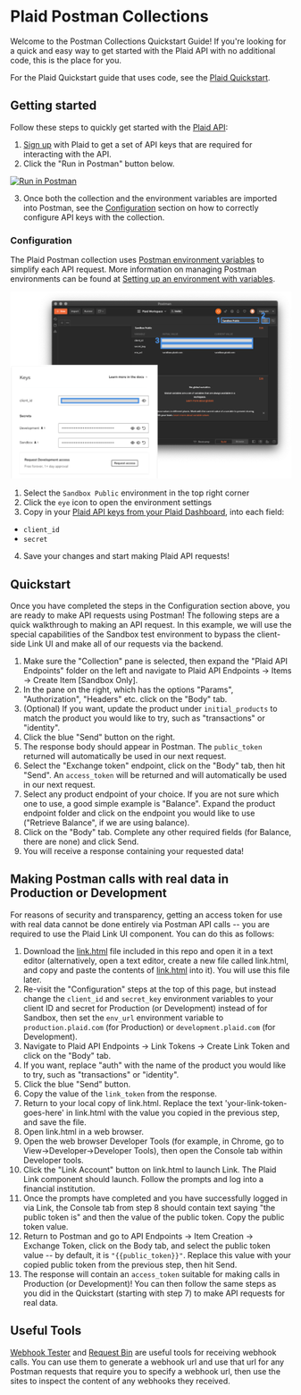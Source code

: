 # Plaid Postman Collections
Welcome to the Postman Collections Quickstart Guide! If you're looking for a quick and easy way to get started with the Plaid API with no additional code, this is the place for you.

For the Plaid Quickstart guide that uses code, see the [Plaid Quickstart](https://github.com/plaid/quickstart).

## Getting started
Follow these steps to quickly get started with the [Plaid API](https://plaid.com/docs):

1. [Sign up](https://dashboard.plaid.com/signup) with Plaid to get a set of API keys that are required for interacting with the API.
2. Click the "Run in Postman" button below.
  
[![Run in Postman](https://run.pstmn.io/button.svg)](https://app.getpostman.com/run-collection/300b6d41be01cbd6a882?action=collection%2Fimport#?env%5BSandbox%5D=dW5kZWZpbmVk)

3. Once both the collection and the environment variables are imported into Postman, see the [Configuration](https://github.com/plaid/plaid-postman#configuration) section on how to correctly configure API keys with the collection.

### Configuration
The Plaid Postman collection uses [Postman environment variables](https://learning.getpostman.com/docs/postman/environments_and_globals/intro_to_environments_and_globals/) to simplify each API request. More information on managing Postman environments can be found at [Setting up an environment with variables](https://learning.getpostman.com/docs/postman/environments_and_globals/manage_environments/).

![plaid-postman-configuration](/images/plaid-postman-config.png)

1. Select the `Sandbox Public` environment in the top right corner
2. Click the `eye` icon to open the environment settings
3. Copy in your [Plaid API keys from your Plaid Dashboard](https://dashboard.plaid.com/account/keys), into each field:
  - `client_id`
  - `secret`
4. Save your changes and start making Plaid API requests!

## Quickstart

Once you have completed the steps in the Configuration section above, you are ready to make API requests using Postman! The following steps are a quick walkthrough to making an API request. In this example, we will use the special capabilities of the Sandbox test environment to bypass the client-side Link UI and make all of our requests via the backend. 

1. Make sure the "Collection" pane is selected, then expand the "Plaid API Endpoints" folder on the left and navigate to Plaid API Endpoints -> Items -> Create Item [Sandbox Only].
2. In the pane on the right, which has the options "Params", "Authorization", "Headers" etc. click on the "Body" tab. 
3. (Optional) If you want, update the product under `initial_products` to match the product you would like to try, such as "transactions" or "identity". 
4. Click the blue "Send" button on the right.
5. The response body should appear in Postman. The `public_token` returned will automatically be used in our next request.
6. Select the "Exchange token" endpoint, click on the "Body" tab, then hit "Send". An `access_token` will be returned and will automatically be used in our next request.
7. Select any product endpoint of your choice. If you are not sure which one to use, a good simple example is "Balance". Expand the product endpoint folder and click on the endpoint you would like to use ("Retrieve Balance", if we are using balance). 
8. Click on the "Body" tab. Complete any other required fields (for Balance, there are none) and click Send.
9. You will receive a response containing your requested data!

## Making Postman calls with real data in Production or Development

For reasons of security and transparency, getting an access token for use with real data cannot be done entirely via Postman API calls -- you are required to use the Plaid Link UI component. You can do this as follows:

1. Download the [link.html](/link.html) file included in this repo and open it in a text editor (alternatively, open a text editor, create a new file called link.html, and copy and paste the contents of [link.html](/link.html) into it). You will use this file later.
2. Re-visit the "Configuration" steps at the top of this page, but instead change the `client_id` and `secret_key` environment variables to your client ID and secret for Production (or Development) instead of for Sandbox, then set the `env_url` environment variable to `production.plaid.com` (for Production) or `development.plaid.com` (for Development).
3. Navigate to Plaid API Endpoints -> Link Tokens -> Create Link Token and click on the "Body" tab.
4. If you want, replace "auth" with the name of the product you would like to try, such as "transactions" or "identity". 
5. Click the blue "Send" button.
6. Copy the value of the `link_token` from the response.
7. Return to your local copy of link.html. Replace the text 'your-link-token-goes-here' in link.html with the value you copied in the previous step, and save the file.
8. Open link.html in a web browser.
9. Open the web browser Developer Tools (for example, in Chrome, go to View->Developer->Developer Tools), then open the Console tab within Developer tools.
10. Click the "Link Account" button on link.html to launch Link. The Plaid Link component should launch. Follow the prompts and log into a financial institution.
11. Once the prompts have completed and you have successfully logged in via Link, the Console tab from step 8 should contain text saying "the public token is" and then the value of the public token. Copy the public token value.
12. Return to Postman and go to API Endpoints -> Item Creation -> Exchange Token, click on the Body tab, and select the public token value -- by default, it is `"{{public_token}}"`. Replace this value with your copied public token from the previous step, then hit Send.
13. The response will contain an `access_token` suitable for making calls in Production (or Development)! You can then follow the same steps as you did in the Quickstart (starting with step 7) to make API requests for real data.

## Useful Tools
[Webhook Tester](https://webhook.site/) and [Request Bin](https://requestbin.com/) are useful tools for receiving webhook calls. You can use them to generate a webhook url and use that url for any Postman requests that require you to specify a webhook url, then use the sites to inspect the content of any webhooks they received.
